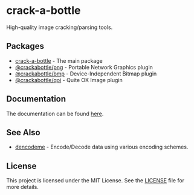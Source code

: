 # crack-a-bottle
High-quality image cracking/parsing tools.

## Packages
- [crack-a-bottle](packages/crack-a-bottle) - The main package
- [@crackabottle/png](packages/png) - Portable Network Graphics plugin
- [@crackabottle/bmp](packages/bmp) - Device-Independent Bitmap plugin
- [@crackabottle/qoi](packages/qoi) - Quite OK Image plugin

## Documentation
The documentation can be found [here](https://crackabottle.js.org/crack-a-bottle).

## See Also
- [dencodeme](../dencodeme) - Encode/Decode data using various encoding schemes.

## License
This project is licensed under the MIT License. See the [LICENSE](LICENSE) file for more details.
